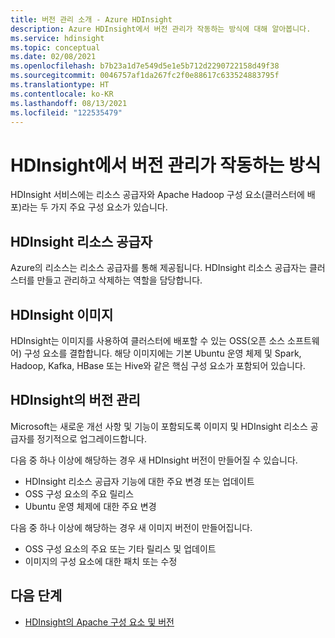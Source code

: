 ```yaml
---
title: 버전 관리 소개 - Azure HDInsight
description: Azure HDInsight에서 버전 관리가 작동하는 방식에 대해 알아봅니다.
ms.service: hdinsight
ms.topic: conceptual
ms.date: 02/08/2021
ms.openlocfilehash: b7b23a1d7e549d5e1e5b712d2290722158d49f38
ms.sourcegitcommit: 0046757af1da267fc2f0e88617c633524883795f
ms.translationtype: HT
ms.contentlocale: ko-KR
ms.lasthandoff: 08/13/2021
ms.locfileid: "122535479"
---
```

# <a name="how-versioning-works-in-hdinsight"></a>HDInsight에서 버전 관리가 작동하는 방식

HDInsight 서비스에는 리소스 공급자와 Apache Hadoop 구성 요소(클러스터에 배포)라는 두 가지 주요 구성 요소가 있습니다. 

## <a name="hdinsight-resource-provider"></a>HDInsight 리소스 공급자

Azure의 리소스는 리소스 공급자를 통해 제공됩니다. HDInsight 리소스 공급자는 클러스터를 만들고 관리하고 삭제하는 역할을 담당합니다.

## <a name="hdinsight-images"></a>HDInsight 이미지

HDInsight는 이미지를 사용하여 클러스터에 배포할 수 있는 OSS(오픈 소스 소프트웨어) 구성 요소를 결합합니다. 해당 이미지에는 기본 Ubuntu 운영 체제 및 Spark, Hadoop, Kafka, HBase 또는 Hive와 같은 핵심 구성 요소가 포함되어 있습니다.

## <a name="versioning-in-hdinsight"></a>HDInsight의 버전 관리

Microsoft는 새로운 개선 사항 및 기능이 포함되도록 이미지 및 HDInsight 리소스 공급자를 정기적으로 업그레이드합니다.

다음 중 하나 이상에 해당하는 경우 새 HDInsight 버전이 만들어질 수 있습니다.

- HDInsight 리소스 공급자 기능에 대한 주요 변경 또는 업데이트
- OSS 구성 요소의 주요 릴리스
- Ubuntu 운영 체제에 대한 주요 변경

다음 중 하나 이상에 해당하는 경우 새 이미지 버전이 만들어집니다.

- OSS 구성 요소의 주요 또는 기타 릴리스 및 업데이트
- 이미지의 구성 요소에 대한 패치 또는 수정

## <a name="next-steps"></a>다음 단계

- [HDInsight의 Apache 구성 요소 및 버전](./hdinsight-component-versioning.md)
